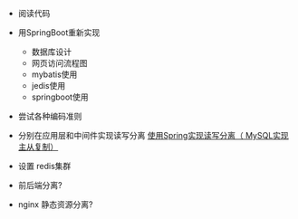 * 阅读代码

* 用SpringBoot重新实现
    * 数据库设计
    * 网页访问流程图
    * mybatis使用
    * jedis使用
    * springboot使用
* 尝试各种编码准则
* 分别在应用层和中间件实现读写分离
[使用Spring实现读写分离（ MySQL实现主从复制）](https://blog.csdn.net/jack85986370/article/details/51559232)
* 设置 redis集群
* 前后端分离?
* nginx 静态资源分离?
